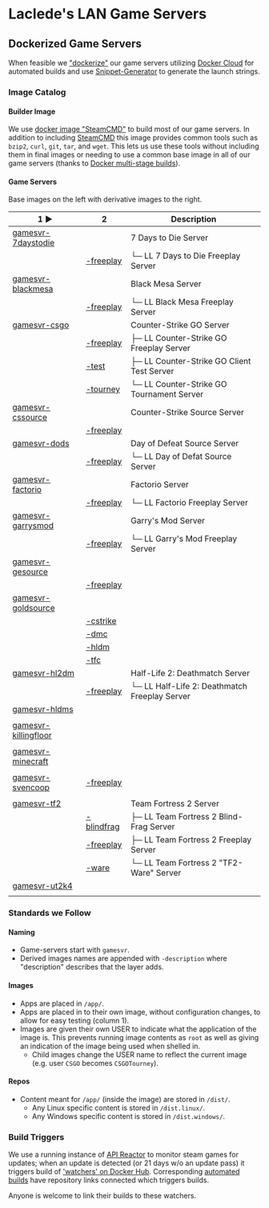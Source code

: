 # Laclede's LAN Game Servers

## Dockerized Game Servers
When feasible we ["dockerize"](https://hub.docker.com/u/lacledeslan) our game servers utilizing [Docker Cloud](https://cloud.docker.com/app/lacledeslan/) for automated builds and use [Snippet-Generator](https://github.com/LacledesLAN/Snippet-Generator) to generate the launch strings.

### Image Catalog

#### Builder Image
We use [docker image "SteamCMD"](https://github.com/LacledesLAN/SteamCMD) to build most of our game servers. In addition to including [SteamCMD](https://developer.valvesoftware.com/wiki/SteamCMD) this image provides common tools such as `bzip2`, `curl`, `git`, `tar`, and `wget`. This lets us use these tools without including them in final images or needing to use a common base image in all of our game servers (thanks to [Docker multi-stage builds](https://docs.docker.com/engine/userguide/eng-image/multistage-build/)).

#### Game Servers
Base images on the left with derivative images to the right.

| 1 ►                                                                         | 2                                                                       | Description                                   |
| --------------------------------------------------------------------------- | ----------------------------------------------------------------------- | --------------------------------------------- |
| [gamesvr-7daystodie](https://github.com/LacledesLAN/gamesvr-7daystodie)     |                                                                         | 7 Days to Die Server                          |
|                                                                             | [-freeplay](https://github.com/LacledesLAN/gamesvr-7daystodie-freeplay) | └─ LL 7 Days to Die Freeplay Server           |
| [gamesvr-blackmesa](https://github.com/LacledesLAN/gamesvr-blackmesa)       |                                                                         | Black Mesa Server                             |
|                                                                             | [-freeplay](https://github.com/LacledesLAN/gamesvr-blackmesa-freeplay)  | └─ LL Black Mesa Freeplay Server              |
| [gamesvr-csgo](https://github.com/LacledesLAN/gamesvr-csgo)                 |                                                                         | Counter-Strike GO Server                      |
|                                                                             | [-freeplay](https://github.com/LacledesLAN/gamesvr-csgo-freeplay)       | ├─ LL Counter-Strike GO Freeplay Server       |
|                                                                             | [-test](https://github.com/LacledesLAN/gamesvr-csgo-test)               | ├─ LL Counter-Strike GO Client Test Server    |
|                                                                             | [-tourney](https://github.com/LacledesLAN/gamesvr-csgo-tourney)         | └─ LL Counter-Strike GO Tournament Server     |
| [gamesvr-cssource](https://github.com/LacledesLAN/gamesvr-cssource)         |                                                                         | Counter-Strike Source Server                  |
|                                                                             | [-freeplay]()                                                           |                                               |
| [gamesvr-dods](https://github.com/LacledesLAN/gamesvr-dods)                 |                                                                         | Day of Defeat Source Server                   |
|                                                                             | [-freeplay](https://github.com/LacledesLAN/gamesvr-dods-freeplay)       | └─ LL Day of Defat Source Server              |
| [gamesvr-factorio]()                                                        |                                                                         | Factorio Server                               |
|                                                                             | [-freeplay]()                                                           | └─ LL Factorio Freeplay Server                |
| [gamesvr-garrysmod](https://github.com/LacledesLAN/gamesvr-garrysmod)       |                                                                         | Garry's Mod Server                            |
|                                                                             | [-freeplay](https://github.com/LacledesLAN/gamesvr-garrysmod-freeplay)  | └─ LL Garry's Mod Freeplay Server             |
| [gamesvr-gesource](https://github.com/LacledesLAN/gamesvr-gesource)         |                                                                         |                                               |
|                                                                             | [-freeplay](https://github.com/LacledesLAN/gamesvr-gesource-freeplay)   |                                               |
| [gamesvr-goldsource](https://github.com/LacledesLAN/gamesvr-goldsource)     |                                                                         |                                               |
|                                                                             | [-cstrike](https://github.com/LacledesLAN/gamesvr-goldsource-cstrike)   |                                               |
|                                                                             | [-dmc](https://github.com/LacledesLAN/gamesvr-goldsource-dmc)           |                                               |
|                                                                             | [-hldm](https://github.com/LacledesLAN/gamesvr-goldsource-hldm)         |                                               |
|                                                                             | [-tfc](https://github.com/LacledesLAN/gamesvr-goldsource-tfc)           |                                               |
| [gamesvr-hl2dm](https://github.com/LacledesLAN/gamesvr-hl2dm)               |                                                                         | Half-Life 2: Deathmatch Server                |
|                                                                             | [-freeplay](https://github.com/LacledesLAN/gamesvr-hl2dm-freeplay)      | └─ LL Half-Life 2: Deathmatch Freeplay Server |
| [gamesvr-hldms]()                                                           |                                                                         |                                               |
|                                                                             |                                                                         |                                               |
| [gamesvr-killingfloor](https://github.com/LacledesLAN/gamesvr-killingfloor) |                                                                         |                                               |
|                                                                             |                                                                         |                                               |
| [gamesvr-minecraft](https://github.com/LacledesLAN/gamesvr-minecraft)       |                                                                         |                                               |
|                                                                             |                                                                         |                                               |
| [gamesvr-svencoop](https://github.com/LacledesLAN/gamesvr-svencoop)         | [-freeplay](https://github.com/LacledesLAN/gamesvr-svencoop-freeplay)   |                                               |
|                                                                             |                                                                         |                                               |
| [gamesvr-tf2](https://github.com/LacledesLAN/gamesvr-tf2)                   |                                                                         | Team Fortress 2 Server                        |
|                                                                             | [-blindfrag](https://github.com/LacledesLAN/gamesvr-tf2-blindfrag)      | ├─ LL Team Fortress 2 Blind-Frag Server       |
|                                                                             | [-freeplay](https://github.com/LacledesLAN/gamesvr-tf2-freeplay)        | ├─ LL Team Fortress 2 Freeplay Server         |
|                                                                             | [-ware](https://github.com/LacledesLAN/gamesvr-tf2-ware)                | └─ LL Team Fortress 2 "TF2-Ware" Server       |
| [gamesvr-ut2k4]()                                                           | []()                                                                    |                                               |
|                                                                             |                                                                         |                                               |


### Standards we Follow
#### Naming
* Game-servers start with `gamesvr`.
* Derived images names are appended with `-description` where "description" describes that the layer adds.
#### Images
* Apps are placed in `/app/`.
* Apps are placed in to their own image, without configuration changes, to allow for easy testing (column 1).
* Images are given their own USER to indicate what the application of the image is. This prevents running image contents as `root` as well as giving an indication of the image being used when shelled in.
  * Child images change the USER name to reflect the current image (e.g. user `CSGO` becomes `CSGOTourney`).

#### Repos
* Content meant for `/app/` (inside the image) are stored in `/dist/`.
  * Any Linux specific content is stored in `/dist.linux/`.
  * Any Windows specific content is stored in `/dist.windows/`.

### Build Triggers
We use a running instance of [API Reactor](https://github.com/dudleycodes/APIReactor) to monitor steam games for updates; when an update is detected (or 21 days w/o an update pass) it triggers build of ['watchers' on Docker Hub](https://hub.docker.com/u/llgameserverbot/). Corresponding [automated builds](https://hub.docker.com/u/lacledeslan/) have repository links connected which triggers builds.

Anyone is welcome to link their builds to these watchers.
